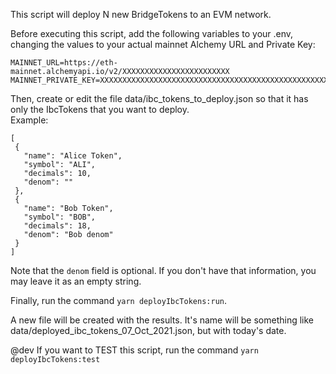 This script will deploy N new BridgeTokens to an EVM network.

Before executing this script, add the following variables to your .env, changing the values to your actual mainnet Alchemy URL and Private Key:

```
MAINNET_URL=https://eth-mainnet.alchemyapi.io/v2/XXXXXXXXXXXXXXXXXXXXXXXX
MAINNET_PRIVATE_KEY=XXXXXXXXXXXXXXXXXXXXXXXXXXXXXXXXXXXXXXXXXXXXXXXXXXXXX
```

Then, create or edit the file data/ibc_tokens_to_deploy.json so that it has only the IbcTokens that you want to deploy.  
Example:

```
[
 {
   "name": "Alice Token",
   "symbol": "ALI",
   "decimals": 10,
   "denom": ""
 },
 {
   "name": "Bob Token",
   "symbol": "BOB",
   "decimals": 18,
   "denom": "Bob denom"
 }
]
```

Note that the `denom` field is optional. If you don't have that information, you may leave it as an empty string.

Finally, run the command `yarn deployIbcTokens:run`.

A new file will be created with the results. It's name will be something like data/deployed_ibc_tokens_07_Oct_2021.json, but with today's date.

@dev If you want to TEST this script, run the command `yarn deployIbcTokens:test`
